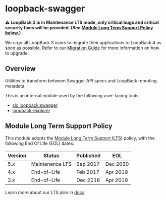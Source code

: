 # loopback-swagger

**⚠️ LoopBack 3 is in Maintenance LTS mode, only critical bugs and critical
security fixes will be provided. (See
[Module Long Term Support Policy](#module-long-term-support-policy) below.)**

We urge all LoopBack 3 users to migrate their applications to LoopBack 4 as
soon as possible. Refer to our
[Migration Guide](https://loopback.io/doc/en/lb4/migration-overview.html)
for more information on how to upgrade.

## Overview

Utilities to transform between Swagger API specs and LoopBack remoting metadata.

This is an internal module used by the following user-facing tools:

 - [slc loopback:swagger](https://docs.strongloop.com/display/LB/Swagger+generator)
 - [loopback-explorer](https://github.com/strongloop/loopback-explorer)

## Module Long Term Support Policy

This module adopts the [
Module Long Term Support (LTS)](http://github.com/CloudNativeJS/ModuleLTS) policy,
with the following End Of Life (EOL) dates:

| Version | Status          | Published | EOL      |
| ------- | --------------- | --------- | -------- |
| 5.x     | Maintenance LTS | Sep 2017  | Dec 2020 |
| 4.x     | End-of-Life     | Feb 2017  | Apr 2019 |
| 3.x     | End-of-Life     | Dec 2016  | Apr 2019 |

Learn more about our LTS plan in [docs](https://loopback.io/doc/en/contrib/Long-term-support.html).
